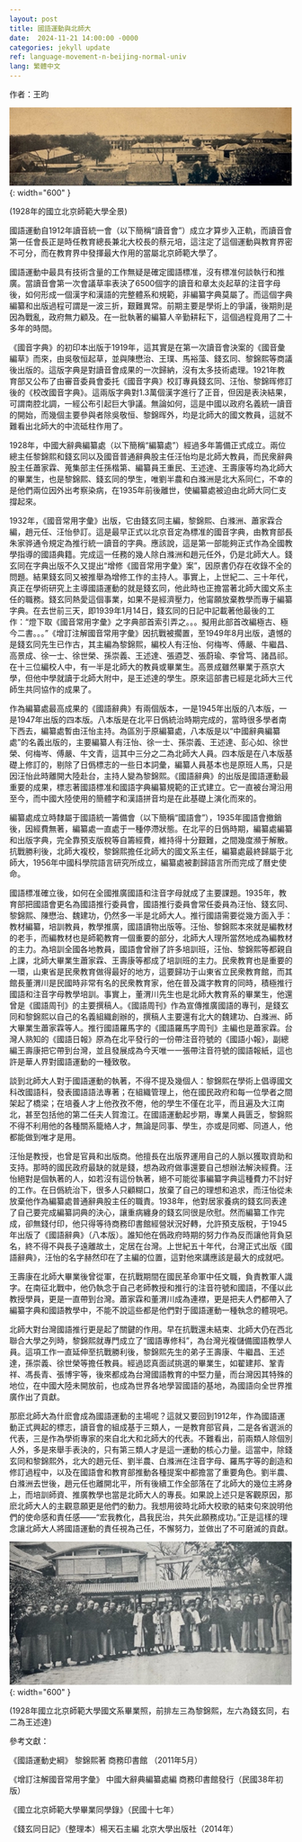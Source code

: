 ```yaml
---
layout: post
title: 國語運動與北師大
date:  2024-11-21 14:00:00 -0000
categories: jekyll update
ref: language-movement-n-beijing-normal-univ
lang: 繁體中文
---
```


作者：王昀

![image](/assets/imgs/beijing_normal_univ_pan.jpg "1928年的國立北京師範大學全景"){: width="600" }
   
(1928年的國立北京師範大學全景)

國語運動自1912年讀音統一會（以下簡稱“讀音會”）成立才算步入正軌，而讀音會第一任會長正是時任教育總長兼北大校長的蔡元培，這注定了這個運動與教育界密不可分，而在教育界中發揮最大作用的當屬北京師範大學了。

國語運動中最具有技術含量的工作無疑是確定國語標准，沒有標准何談執行和推廣。當讀音會第一次會議草率表決了6500個字的讀音和章太炎起草的注音字母後，如何形成一個漢字和漢語的完整體系和規範，非編纂字典莫屬了。而這個字典編纂和出版過程可謂是一波三折，艱難異常。前期主要是學術上的爭議，後期則是因為戰亂，政府無力顧及。在一批執著的編纂人辛勤耕耘下，這個過程竟用了二十多年的時間。

《國音字典》的初印本出版于1919年，這其實是在第一次讀音會決案的《國音彙編草》而來，由吳敬恒起草，並與陳懋治、王璞、馬裕藻、錢玄同、黎錦熙等商議後出版的。這版字典是對讀音會成果的一次歸納，沒有太多技術處理。1921年教育部又公布了由審音委員會委托《國音字典》校訂專員錢玄同、汪怡、黎錦晖修訂後的《校改國音字典》。這兩版字典對1.3萬個漢字進行了正音，但因是表決結果，可謂南腔北調，一經公布引起巨大爭議。無論如何，這是中國以政府名義統一讀音的開始，而幾個主要參與者除吳敬恒、黎錦晖外，均是北師大的國文教員，這就不難看出北師大的中流砥柱作用了。

1928年，中國大辭典編纂處（以下簡稱“編纂處”）經過多年籌備正式成立。兩位總主任黎錦熙和錢玄同以及國音普通辭典股主任汪怡均是北師大教員，而民衆辭典股主任蕭家霖、蒐集部主任孫楷第、編纂員王重民、王述達、王壽康等均為北師大的畢業生，也是黎錦熙、錢玄同的學生，唯劉半農和白滌洲是北大系同仁，不幸的是他們兩位因外出考察染病，在1935年前後離世，使編纂處被迫由北師大同仁支撐起來。

1932年，《國音常用字彙》出版，它由錢玄同主編，黎錦熙、白滌洲、蕭家霖合編，趙元任、汪怡參訂。這是最早正式以北京音定為標准的國音字典，由教育部長朱家骅通令規定為推行統一讀音的字典。應該說，這是第一部能夠正式作為全國教學指導的國語典籍。完成這一任務的幾人除白滌洲和趙元任外，仍是北師大人。錢玄同在字典出版不久又提出“增修《國音常用字彙》案”，因原書仍存在收錄不全的問題。結果錢玄同又被推舉為增修工作的主持人。事實上，上世紀二、三十年代，真正在學術研究上主導國語運動的就是錢玄同，他此時也正擔當著北師大國文系主任的職務。錢玄同熱愛這個事業，如果不是經濟壓力，他甯願放棄教學而專于編纂字典。在去世前三天，即1939年1月14日，錢玄同的日記中記載著他最後的工作：“燈下取《國音常用字彙》之字典部首索引弄之。。。擬用此部首改編極古、極今二書。。。”《增訂注解國音常用字彙》因抗戰被擱置，至1949年8月出版，遺憾的是錢玄同先生已作古，其主編為黎錦熙，編校人有汪怡、何梅岑、傅嚴、牛繼昌、高景成、徐一士、徐世榮、孫崇義、王述達、張逎芝、張蔚瑜、李曾笃、諸昌祁。在十三位編校人中，有一半是北師大的教員或畢業生。高景成雖然畢業于燕京大學，但他中學就讀于北師大附中，是王述達的學生。原來這部書已經是北師大三代師生共同協作的成果了。

作為編纂處最高成果的《國語辭典》有兩個版本，一是1945年出版的八本版，一是1947年出版的四本版。八本版是在北平日僞統治時期完成的，當時很多學者南下西去，編纂處暫由汪怡主持。為區別于原編纂處，八本版是以“中國辭典編纂處”的名義出版的，主要編纂人有汪怡、徐一士、孫崇義、王述達、彭心如、徐世榮、何梅岑、傅嚴、牛文青，這其中三分之二為北師大人員。四本版是在八本版基礎上修訂的，剔除了日僞標志的一些日本詞彙，編纂人員基本也是原班人馬，只是因汪怡此時離開大陸赴台，主持人變為黎錦熙。《國語辭典》的出版是國語運動最重要的成果，標志著國語標准和國語字典編纂規範的正式建立。它一直被台灣沿用至今，而中國大陸使用的簡體字和漢語拼音均是在此基礎上演化而來的。

編纂處成立時隸屬于國語統一籌備會（以下簡稱“國語會”），1935年國語會撤銷後，因經費無著，編纂處一直處于一種停滯狀態。在北平的日僞時期，編纂處編纂和出版字典，完全靠預支版稅等自籌經費，維持得十分艱難，之間幾度瀕于解散。抗戰勝利後，北師大複校，黎錦熙擔任北師大的國文系主任，編纂處最終歸屬于北師大，1956年中國科學院語言研究所成立，編纂處被劃歸語言所而完成了曆史使命。

國語標准確立後，如何在全國推廣國語和注音字母就成了主要課題。1935年，教育部把國語會更名為國語推行委員會，國語推行委員會常任委員為汪怡、錢玄同、黎錦熙、陳懋治、魏建功，仍然多一半是北師大人。推行國語需要從幾方面入手：教材編纂，培訓教員，教學推廣，國語讀物出版等。汪怡、黎錦熙本來就是編教材的老手，而編教材也是師範教育一個重要的部分，北師大人理所當然地成為編教材的主力。為培訓全國各地教員，國語會曾辦了許多培訓班，汪怡、黎錦熙等都親自上課，北師大畢業生蕭家霖、王壽康等都成了培訓班的主力。民衆教育也是重要的一環，山東省是民衆教育做得最好的地方，這要歸功于山東省立民衆教育館，而其館長董渭川是民國時非常有名的民衆教育家，他在普及識字教育的同時，積極推行國語和注音字母教學培訓。事實上，董渭川先生也是北師大教育系的畢業生，他還曾是《國語周刊》的主要撰稿人。《國語周刊》作為宣傳推廣國語的專刊，是錢玄同和黎錦熙以自己的名義組織創辦的，撰稿人主要還有北大的魏建功、白滌洲、師大畢業生蕭家霖等人。推行國語羅馬字的《國語羅馬字周刊》主編也是蕭家霖。台灣人熟知的《國語日報》原為在北平發行的一份帶注音符號的《國語小報》，副總編王壽康把它帶到台灣，並且發展成為今天唯一一張帶注音符號的國語報紙，這也許是華人界對國語運動的一種致敬。

談到北師大人對于國語運動的執著，不得不提及幾個人：黎錦熙在學術上倡導國文科改國語科，發表國語語法專著；在組織管理上，他在國民政府和每一位學者之間架起了橋梁；在培養人才上他孜孜不倦，他的學生不僅在北平，而且遍及大江南北，甚至包括他的第二任夫人賀澹江。在國語運動起步期，專業人員匮乏，黎錦熙不得不利用他的各種關系籠絡人才，無論是同事、學生，亦或是同鄉、同道人，他都能做到唯才是用。

汪怡是教授，也曾是官員和出版商。他擅長在出版界運用自己的人脈以獲取資助和支持。那時的國民政府最缺的就是錢，想為政府做事還要自己想辦法解決經費。汪怡絕對是個執著的人，如若沒有這份執著，絕不可能從事編纂字典這種費力不討好的工作。在日僞統治下，很多人只顧糊口，放棄了自己的理想和追求，而汪怡從未放棄他作為編纂處普通辭典股主任的職責。1938年，他對居家養病的錢玄同表達了自己要完成編纂詞典的決心，讓重病纏身的錢玄同很是欣慰。然而編纂工作完成，卻無錢付印，他只得等待商務印書館經營狀況好轉，允許預支版稅，于1945年出版了《國語辭典》（八本版）。誰知他在僞政府時期的努力作為反而讓他背負惡名，終不得不與長子遠離故土，定居在台灣。上世紀五十年代，台灣正式出版《國語辭典》，汪怡的名字赫然印在了主編的位置，這對他來講應該是最大的成就吧。

王壽康在北師大畢業後曾從軍，在抗戰期間在國民革命軍中任文職，負責教軍人識字。在南征北戰中，他仍執念于自己老師教授和推行的注音符號和國語，不僅以此教授學員，更是一直帶到台灣。蕭家霖和董渭川成為連襟，更是把夫人們都帶入了編纂字典和國語教學中，不能不說這些都是他們對于國語運動一種執念的體現吧。

北師大對台灣國語推行更是起了關鍵的作用。早在抗戰還未結束、北師大仍在西北聯合大學之列時，黎錦熙就專門成立了“國語專修科”，為台灣光複儲備國語教學人員。這項工作一直延伸至抗戰勝利後，黎錦熙先生的弟子王壽康、牛繼昌、王述達，孫崇義、徐世榮等擔任教員。經過認真面試挑選的畢業生，如翟建邦、鞏青祥、馮長青、張博宇等，後來都成為台灣國語教育的中堅力量，而台灣因其特殊的地位，在中國大陸未開放前，也成為世界各地學習國語的基地，為國語向全世界推廣作出了貢獻。

那麽北師大為什麽會成為國語運動的主場呢？這就又要回到1912年，作為國語運動正式興起的標志，讀音會的組成基于三類人，一是教育部官員，二是各省選派的代表，三是作為學術專家的來自北大和北師大的代表。不難看出，前兩類人除個別人外，多是來舉手表決的，只有第三類人才是這一運動的核心力量。這當中，除錢玄同和黎錦熙外，北大的趙元任、劉半農、白滌洲在注音字母、羅馬字等的創造和修訂過程中，以及在國語會和教育部推動各種提案中都擔當了重要角色。劉半農、白滌洲去世後，趙元任也離開北平，所有後續工作全部落在了北師大的幾位主將身上，而培訓師資、推廣教學也當是北師大人的專長。如果說上述只是客觀原因，那麽北師大人的主觀意願更是他們的動力。我想用彼時北師大校歌的結束句來說明他們的使命感和責任感——“宏我教化，昌我民治，共矢此願務成功。”正是這樣的理念讓北師大人將國語運動的責任視為己任，不懈努力，並做出了不可磨滅的貢獻。

![image](/assets/imgs/shuda_graduation_1928.jpg "1928年國立北京師範大學國文系畢業照，前排左三為黎錦熙，左六為錢玄同，右二為王述達"){: width="600" }

(1928年國立北京師範大學國文系畢業照，前排左三為黎錦熙，左六為錢玄同，右二為王述達)

參考文獻：

《國語運動史綱》 黎錦熙著  商務印書館 （2011年5月）

《增訂注解國音常用字彙》 中國大辭典編纂處編 商務印書館發行（民國38年初版）

《國立北京師範大學畢業同學錄》（民國十七年）

《錢玄同日記》（整理本）楊天石主編  北京大學出版社（2014年）


